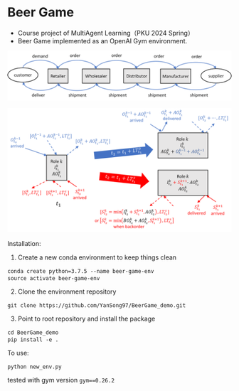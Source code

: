 # Beer Game
- Course project of MultiAgent Learning（PKU 2024 Spring）
- Beer Game implemented as an OpenAI Gym environment.

![roles.png](docs%2Froles.png)


![order_shipment.png](docs%2Forder_shipment.png)


Installation:

1. Create a new conda environment to keep things clean
```
conda create python=3.7.5 --name beer-game-env
source activate beer-game-env
```

2. Clone the environment repository
```
git clone https://github.com/YanSong97/BeerGame_demo.git 
```

3. Point to root repository and install the package
```
cd BeerGame_demo
pip install -e .
```

To use:
```
python new_env.py
```

tested with gym version `gym==0.26.2`